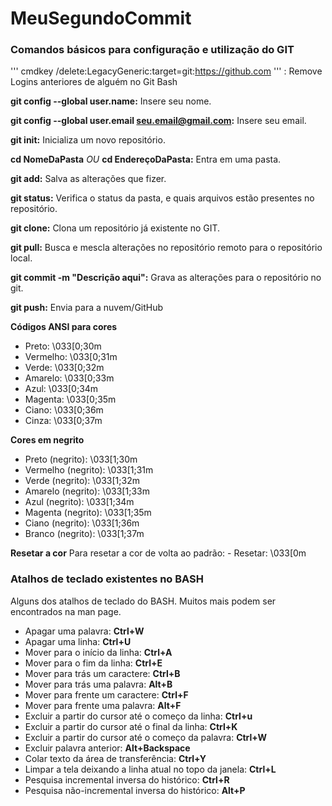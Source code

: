 # MeuSegundoCommit
### Comandos básicos para configuração e utilização do GIT

''' cmdkey /delete:LegacyGeneric:target=git:https://github.com ''' : Remove Logins anteriores de alguém no Git Bash

**git config --global user.name:** Insere seu nome.

**git config --global user.email seu.email@gmail.com:** Insere seu email.

**git init:** Inicializa um novo repositório.

**cd NomeDaPasta** *OU* **cd EndereçoDaPasta:** Entra em uma pasta. 

**git add:** Salva as alterações que fizer.

**git status:** Verifica o status da pasta, e quais arquivos estão presentes no repositório.

**git clone:** Clona um repositório já existente no GIT.

**git pull:** Busca e mescla alterações no repositório remoto para o repositório local.

**git commit -m "Descrição aqui":** Grava as alterações para o repositório no git.

**git push:** Envia para a nuvem/GitHub

**Códigos ANSI para cores**
- Preto: \033[0;30m
- Vermelho: \033[0;31m
- Verde: \033[0;32m
- Amarelo: \033[0;33m
- Azul: \033[0;34m
- Magenta: \033[0;35m
- Ciano: \033[0;36m
- Cinza: \033[0;37m

**Cores em negrito**
- Preto (negrito): \033[1;30m
- Vermelho (negrito): \033[1;31m
- Verde (negrito): \033[1;32m
- Amarelo (negrito): \033[1;33m
- Azul (negrito): \033[1;34m
- Magenta (negrito): \033[1;35m
- Ciano (negrito): \033[1;36m
- Branco (negrito): \033[1;37m

**Resetar a cor**
Para resetar a cor de volta ao padrão:
      - Resetar: \033[0m

### Atalhos de teclado existentes no BASH
Alguns dos atalhos de teclado do BASH. Muitos mais podem ser encontrados na man page.

- Apagar uma palavra: **Ctrl+W**
- Apagar uma linha: **Ctrl+U**
- Mover para o início da linha: **Ctrl+A**
- Mover para o fim da linha: **Ctrl+E**
- Mover para trás um caractere: **Ctrl+B**
- Mover para trás uma palavra: **Alt+B**
- Mover para frente um caractere: **Ctrl+F**
- Mover para frente uma palavra: **Alt+F**
- Excluir a partir do cursor até o começo da linha: **Ctrl+u**
- Excluir a partir do cursor até o final da linha: **Ctrl+K**
- Excluir a partir do cursor até o começo da palavra: **Ctrl+W**
- Excluir palavra anterior: **Alt+Backspace**
- Colar texto da área de transferência: **Ctrl+Y**
- Limpar a tela deixando a linha atual no topo da janela: **Ctrl+L**
- Pesquisa incremental inversa do histórico: **Ctrl+R**
- Pesquisa não-incremental inversa do histórico: **Alt+P**




